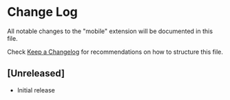 # Change Log

All notable changes to the "mobile" extension will be documented in this file.

Check [Keep a Changelog](http://keepachangelog.com/) for recommendations on how to structure this file.

## [Unreleased]

- Initial release